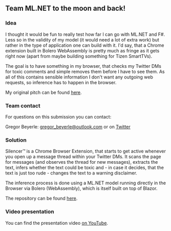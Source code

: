## Team ML.NET to the moon and back!

### Idea
I thought it would be fun to really test how far I can go with ML.NET and F#. Less so in the validity of my model (it would need a lot of extra work) but rather in the type of application one can build with it. I'd say, that a Chrome extension built in Bolero WebAssembly is pretty much as fringe as it gets right now (apart from maybe building something for Tizen SmartTVs).

The goal is to have something in my browser, that checks my Twitter DMs for toxic comments and simple removes them before I have to see them. As all of this contains sensible information I don't want any outgoing web requests, so inference has to happen in the browser.

My original pitch can be found [here](https://github.com/virtualmlnet/hackathon-2020/issues/1).

### Team contact
For questions on this submission you can contact:

Gregor Beyerle: gregor_beyerle@outlook.com or on [Twitter](https://twitter.com/GBeyerle)

### Solution
Silencer™ is a Chrome Browser Extension, that starts to get active whenever you open up a message thread within your Twitter DMs. It scans the page for messages (and observes the thread for new messages), extracts the text, infers whether the text could be toxic and - in case it decides, that the text is just too rude - changes the text to a warning disclaimer.

The inference process is done using a ML.NET model running directly in the Browser via Bolero (WebAssembly), which is itself built on top of Blazor.

The repository can be found [here](https://github.com/WalternativE/Silencer).

### Video presentation
You can find the presentation video [on YouTube](https://youtu.be/FIKfwZ34KFI).
